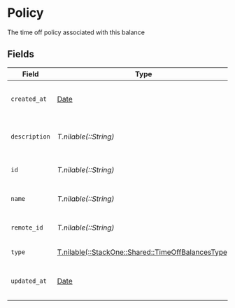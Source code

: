 # Policy

The time off policy associated with this balance


## Fields

| Field                                                                                            | Type                                                                                             | Required                                                                                         | Description                                                                                      | Example                                                                                          |
| ------------------------------------------------------------------------------------------------ | ------------------------------------------------------------------------------------------------ | ------------------------------------------------------------------------------------------------ | ------------------------------------------------------------------------------------------------ | ------------------------------------------------------------------------------------------------ |
| `created_at`                                                                                     | [Date](https://ruby-doc.org/stdlib-2.6.1/libdoc/date/rdoc/Date.html)                             | :heavy_minus_sign:                                                                               | The created_at date of this policy                                                               | 2021-01-01T01:01:01.000Z                                                                         |
| `description`                                                                                    | *T.nilable(::String)*                                                                            | :heavy_minus_sign:                                                                               | The description of this policy                                                                   | Usable for regional and national holidays of employees.                                          |
| `id`                                                                                             | *T.nilable(::String)*                                                                            | :heavy_minus_sign:                                                                               | Unique identifier                                                                                | 8187e5da-dc77-475e-9949-af0f1fa4e4e3                                                             |
| `name`                                                                                           | *T.nilable(::String)*                                                                            | :heavy_minus_sign:                                                                               | The name of this policy                                                                          | Holidays                                                                                         |
| `remote_id`                                                                                      | *T.nilable(::String)*                                                                            | :heavy_minus_sign:                                                                               | Provider's unique identifier                                                                     | 8187e5da-dc77-475e-9949-af0f1fa4e4e3                                                             |
| `type`                                                                                           | [T.nilable(::StackOne::Shared::TimeOffBalancesType)](../../models/shared/timeoffbalancestype.md) | :heavy_minus_sign:                                                                               | The type of this policy                                                                          | holiday                                                                                          |
| `updated_at`                                                                                     | [Date](https://ruby-doc.org/stdlib-2.6.1/libdoc/date/rdoc/Date.html)                             | :heavy_minus_sign:                                                                               | The updated_at date of this policy                                                               | 2021-01-01T01:01:01.000Z                                                                         |